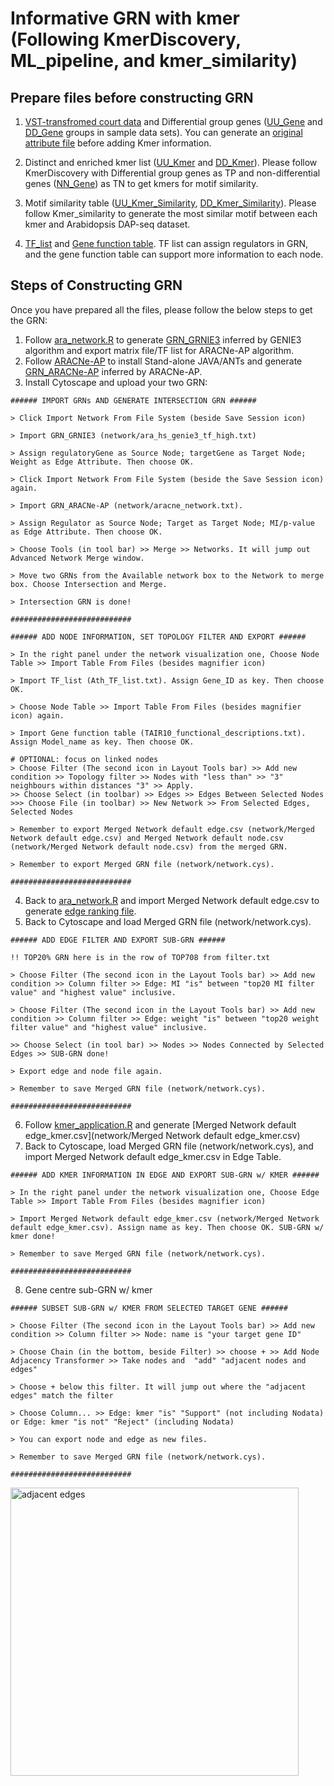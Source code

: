 # Informative GRN with kmer (Following KmerDiscovery, ML_pipeline, and kmer_similarity)

## Prepare files before constructing GRN
1. [VST-transfromed court data](file/vst_norm_count.txt) and Differential group genes ([UU_Gene](file/UU.txt) and [DD_Gene](file/DD.txt) groups in sample data sets).
   You can generate an [original attribute file](attr.txt) before adding Kmer information.
   
2. Distinct and enriched kmer list ([UU_Kmer](training/tss_5utr_promoter_pcc/UU/RF/UU_distinct_pcc_enriched_kmer.txt) and [DD_Kmer](training/tss_5utr_promoter_pcc/DD/RF/DD_distinct_pcc_enriched_kmer.txt)).
  Please follow KmerDiscovery with Differential group genes as TP and non-differential genes ([NN_Gene](file/NN.txt)) as TN to get kmers for motif similarity.

3. Motif similarity table ([UU_Kmer_Similarity](motif/UU/UU_top_sim_dap.txt), [DD_Kmer_Similarity](motif/DD/DD_top_sim_dap.txt)).
   Please follow Kmer_similarity to generate the most similar motif between each kmer and Arabidopsis DAP-seq dataset.

4. [TF_list](Ath_TF_list.txt) and [Gene function table](TAIR10_functional_descriptions.txt). TF list can assign regulators in GRN, and the gene function table can support more information to each node.

## Steps of Constructing GRN
Once you have prepared all the files, please follow the below steps to get the GRN:

1. Follow [ara_network.R](ara_network.R) to generate [GRN_GRNIE3](network/ara_hs_genie3_tf_high.txt) inferred by GENIE3 algorithm and export matrix file/TF list for ARACNe-AP algorithm.
2. Follow [ARACNe-AP](aracne.txt) to install Stand-alone JAVA/ANTs and generate [GRN_ARACNe-AP](network/aracne_network.txt) inferred by ARACNe-AP.
3. Install Cytoscape and upload your two GRN:
```
###### IMPORT GRNs AND GENERATE INTERSECTION GRN ######

> Click Import Network From File System (beside Save Session icon)

> Import GRN_GRNIE3 (network/ara_hs_genie3_tf_high.txt)

> Assign regulatoryGene as Source Node; targetGene as Target Node; Weight as Edge Attribute. Then choose OK.

> Click Import Network From File System (beside the Save Session icon) again.

> Import GRN_ARACNe-AP (network/aracne_network.txt).

> Assign Regulator as Source Node; Target as Target Node; MI/p-value as Edge Attribute. Then choose OK.

> Choose Tools (in tool bar) >> Merge >> Networks. It will jump out Advanced Network Merge window.

> Move two GRNs from the Available network box to the Network to merge box. Choose Intersection and Merge.

> Intersection GRN is done!

###########################
```

```
###### ADD NODE INFORMATION, SET TOPOLOGY FILTER AND EXPORT ######

> In the right panel under the network visualization one, Choose Node Table >> Import Table From Files (besides magnifier icon)

> Import TF_list (Ath_TF_list.txt). Assign Gene_ID as key. Then choose OK.

> Choose Node Table >> Import Table From Files (besides magnifier icon) again.

> Import Gene function table (TAIR10_functional_descriptions.txt). Assign Model_name as key. Then choose OK.

# OPTIONAL: focus on linked nodes
> Choose Filter (The second icon in Layout Tools bar) >> Add new condition >> Topology filter >> Nodes with "less than" >> "3" neighbours within distances "3" >> Apply.
>> Choose Select (in toolbar) >> Edges >> Edges Between Selected Nodes
>>> Choose File (in toolbar) >> New Network >> From Selected Edges, Selected Nodes

> Remember to export Merged Network default edge.csv (network/Merged Network default edge.csv) and Merged Network default node.csv (network/Merged Network default node.csv) from the merged GRN.

> Remember to export Merged GRN file (network/network.cys).

###########################
```

4. Back to [ara_network.R](ara_network.R) and import Merged Network default edge.csv to generate [edge ranking file](network/filter.txt).
5. Back to Cytoscape and load Merged GRN file (network/network.cys).
```
###### ADD EDGE FILTER AND EXPORT SUB-GRN ######

!! TOP20% GRN here is in the row of TOP708 from filter.txt 

> Choose Filter (The second icon in the Layout Tools bar) >> Add new condition >> Column filter >> Edge: MI "is" between "top20 MI filter value" and "highest value" inclusive.

> Choose Filter (The second icon in the Layout Tools bar) >> Add new condition >> Column filter >> Edge: weight "is" between "top20 weight filter value" and "highest value" inclusive.

>> Choose Select (in tool bar) >> Nodes >> Nodes Connected by Selected Edges >> SUB-GRN done!

> Export edge and node file again.

> Remember to save Merged GRN file (network/network.cys).

###########################
```

6. Follow [kmer_application.R](kmer_application.R) and generate [Merged Network default edge_kmer.csv](network/Merged Network default edge_kmer.csv)
7. Back to Cytoscape, load Merged GRN file (network/network.cys), and import Merged Network default edge_kmer.csv in Edge Table.

```
###### ADD KMER INFORMATION IN EDGE AND EXPORT SUB-GRN w/ KMER ######

> In the right panel under the network visualization one, Choose Edge Table >> Import Table From Files (besides magnifier icon)

> Import Merged Network default edge_kmer.csv (network/Merged Network default edge_kmer.csv). Assign name as key. Then choose OK. SUB-GRN w/ kmer done!

> Remember to save Merged GRN file (network/network.cys).

###########################
```

8. Gene centre sub-GRN w/ kmer
```
###### SUBSET SUB-GRN w/ KMER FROM SELECTED TARGET GENE ######

> Choose Filter (The second icon in the Layout Tools bar) >> Add new condition >> Column filter >> Node: name is "your target gene ID"

> Choose Chain (in the bottom, beside Filter) >> choose + >> Add Node Adjacency Transformer >> Take nodes and  "add" "adjacent nodes and edges"

> Choose + below this filter. It will jump out where the "adjacent edges" match the filter

> Choose Column... >> Edge: kmer "is" "Support" (not including Nodata) or Edge: kmer "is not" "Reject" (including Nodata)

> You can export node and edge as new files.

> Remember to save Merged GRN file (network/network.cys).

###########################
```
<img width="461" alt="adjacent edges" src="https://github.com/LavakauT/GRN/assets/132649549/27b2c087-505d-4135-9f60-2e16f250a258">
